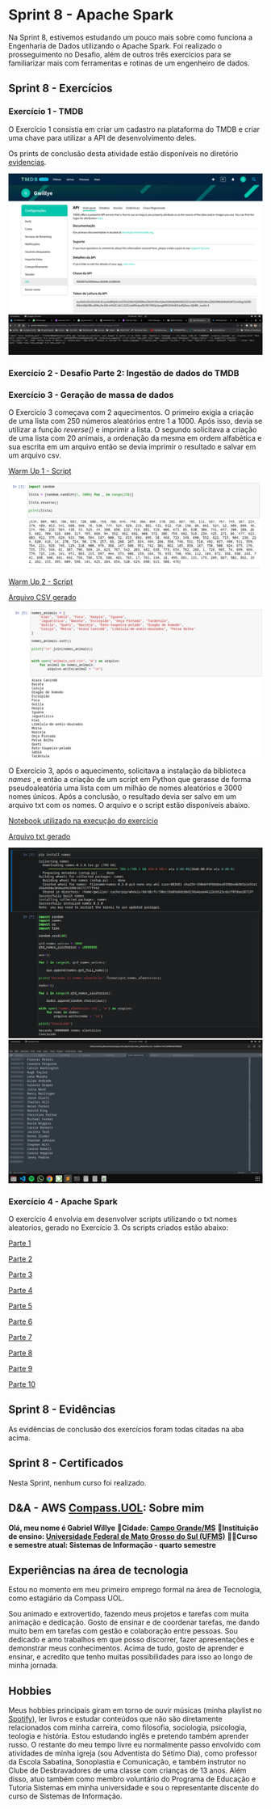 # Sprint 8 -  Apache Spark

Na Sprint 8, estivemos estudando um pouco mais sobre como funciona a Engenharia de Dados utilizando o Apache Spark. Foi realizado o prosseguimento no Desafio, além de outros três exercícios para se familiarizar mais com ferramentas e rotinas de um engenheiro de dados.

## Sprint 8 - Exercícios

### Exercício 1 - TMDB

O Exercício 1 consistia em criar um cadastro na plataforma do TMDB e criar uma chave para utilizar a API de desenvolvimento deles.

Os prints de conclusão desta atividade estão disponíveis no diretório [evidencias](evidencias/).

![Print 1](evidencias/Ex_1.1.png)
![Print 2](evidencias/Ex_1.2.png)

### Exercício 2 - Desafio Parte 2: Ingestão de dados do TMDB

### Exercício 3 - Geração de massa de dados

O Exercício 3 começava com 2 aquecimentos. O primeiro exigia a criação de uma lista com 250 números aleatórios entre 1 a 1000. Após isso, devia se utilizar a função *reverse()* e imprimir a lista. O segundo solicitava a criação de uma lista com 20 animais, a ordenação da mesma em ordem alfabética e sua escrita em um arquivo então se devia imprimir o resultado e salvar em um arquivo csv.

[Warm Up 1 - Script](exercicios/Ex_2_WarmUp_1.py)

![Print do Script após execução](evidencias/Ex_2_WarmUp_1.png)

[Warm Up 2 - Script](exercicios/Ex_2_WarmUp_2.py)

[Arquivo CSV gerado](evidencias/animais_ord.csv)

![Print do Script após execução](evidencias/Ex_2_WarmUp_2.png)

O Exercício 3, após o aquecimento, solicitava a instalação da biblioteca *names* , e então a criação de um script em Python que gerasse de forma pseudoaleatória uma lista com um milhão de nomes aleatórios e 3000 nomes únicos. Após a conclusão, o resultado devia ser salvo em um arquivo txt com os nomes. O arquivo e o script estão disponíveis abaixo.

[Notebook utilizado na execução do exercício](exercicios/Ex_2.ipynb)

[Arquivo txt gerado](evidencias/nomes_aleatorios.zip)

![Print 1 do Script após execução](evidencias/Ex_2.1.png)
![Print 2 do Script após execução](evidencias/Ex_2.2.png)

### Exercício 4 - Apache Spark

O exercício 4 envolvia em desenvolver scripts utilizando o txt nomes aleatorios, gerado no Exercício 3. Os scripts criados estão abaixo:

[Parte 1](exercicios/Ex4_1.py)

[Parte 2](exercicios/Ex4_2.py)

[Parte 3](exercicios/Ex4_3.py)

[Parte 4](exercicios/Ex4_4.py)

[Parte 5](exercicios/Ex4_5.py)

[Parte 6](exercicios/Ex4_6.py)

[Parte 7](exercicios/Ex4_7.py)

[Parte 8](exercicios/Ex4_8.py)

[Parte 9](exercicios/Ex4_9.py)

[Parte 10](exercicios/Ex4_10.py)

## Sprint 8 - Evidências

As evidências de conclusão dos exercícios foram todas citadas na aba acima.

## Sprint 8 - Certificados

Nesta Sprint, nenhum curso foi realizado.

## D&A - AWS [Compass.UOL](https://compass.uol/pt/home/?utm_source=google-ads&utm_medium=ppc&utm_campaign=compasso-uol-institucional&utm_term=compass+uol): Sobre mim

**Olá, meu nome é Gabriel Willye**
**🏡Cidade: [Campo Grande/MS](https://www.google.com.br/maps/place/Campo+Grande,+MS/@-20.6258611,-54.8465322,10z/data=!3m1!4b1!4m6!3m5!1s0x9486f3f8b2834447:0xa35a7db8b968e5fd!8m2!3d-20.6281521!4d-54.5218074!16s%2Fg%2F11rgdh3sd7?entry=ttu)**
**🏫Instituição de ensino: [Universidade Federal de Mato Grosso do Sul (UFMS)](https://www.ufms.br/)**
**👨‍🎓Curso e semestre atual: Sistemas de Informação - quarto semestre**

## Experiências na área de tecnologia

Estou no momento em meu primeiro emprego formal na área de Tecnologia, como estagiário da Compass UOL.

Sou animado e extrovertido, fazendo meus projetos e tarefas com muita animação e dedicação. Gosto de ensinar e de coordenar tarefas, me dando muito bem em tarefas com gestão e colaboração entre pessoas. Sou dedicado e amo trabalhos em que posso discorrer, fazer apresentações e demonstrar meus conhecimentos. Acima de tudo, gosto de aprender e ensinar, e acredito que tenho muitas possibilidades para isso ao longo de minha jornada.

## Hobbies

Meus hobbies principais giram em torno de ouvir músicas (minha playlist no [Spotify](https://open.spotify.com/playlist/60y6pGtZ0K207UEY6QipqZ?si=4da97c4284724c35)), ler livros e estudar conteúdos que não são diretamente relacionados com minha carreira, como filosofia, sociologia, psicologia, teologia e história. Estou estudando inglês e pretendo também aprender russo.
O restante do meu tempo livre eu normalmente passo envolvido com atividades de minha igreja (sou Adventista do Sétimo Dia), como professor da Escola Sabatina, Sonoplastia e Comunicação, e também instrutor no Clube de Desbravadores de uma classe com crianças de 13 anos. Além disso, atuo também como membro voluntário do Programa de Educação e Tutoria Sistemas em minha universidade e sou o representante discente do curso de Sistemas de Informação.

